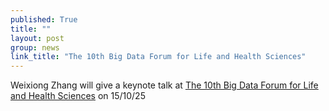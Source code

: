 ```yaml
---
published: True
title: ""
layout: post
group: news
link_title: "The 10th Big Data Forum for Life and Health Sciences"
---
```


Weixiong Zhang will give a keynote talk at [The 10th Big Data Forum for Life and Health Sciences](https://ngdc.cncb.ac.cn/conference/bdf2025) on 15/10/25
